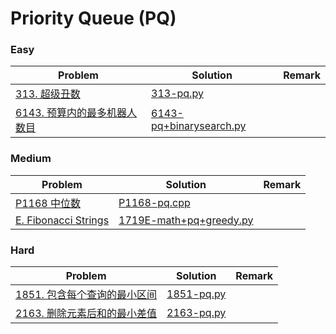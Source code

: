 # Priority Queue (PQ)

### Easy

| Problem | Solution | Remark |
| ------- | -------- | ------ |
| [313. 超级丑数](https://leetcode.cn/problems/super-ugly-number/) | [313-pq.py](https://github.com/chuzhumin98/PythonForMillions/blob/main/LeetCode/313-pq.py) |  |
| [6143. 预算内的最多机器人数目](https://leetcode.cn/problems/maximum-number-of-robots-within-budget/) | [6143-pq+binarysearch.py](https://github.com/chuzhumin98/PythonForMillions/blob/main/LeetCode/6143-pq%2Bbinarysearch.py) |  |



### Medium

| Problem                                                      | Solution                                                     | Remark |
| ------------------------------------------------------------ | ------------------------------------------------------------ | ------ |
| [P1168 中位数](https://www.luogu.com.cn/problem/P1168) | [P1168-pq.cpp](https://github.com/chuzhumin98/PythonForMillions/blob/main/luogu/P1168-pq.cpp) |        |
| [E. Fibonacci Strings](https://codeforces.com/contest/1719/problem/E) | [1719E-math+pq+greedy.py](https://github.com/chuzhumin98/PythonForMillions/blob/main/Codeforces/1719/1719E-math%2Bpq%2Bgreedy.py) | |




### Hard

| Problem | Solution | Remark |
| ------- | -------- | ------ |
| [1851. 包含每个查询的最小区间](https://leetcode.cn/problems/minimum-interval-to-include-each-query/) | [1851-pq.py](https://github.com/chuzhumin98/PythonForMillions/blob/main/LeetCode/1851-pq.py) |  |
| [2163. 删除元素后和的最小差值](https://leetcode.cn/problems/minimum-difference-in-sums-after-removal-of-elements/) | [2163-pq.py](https://github.com/chuzhumin98/PythonForMillions/blob/main/LeetCode/2163-pq.py) |  |